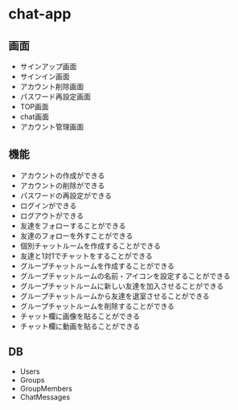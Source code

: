 # chat-app

## 画面

 - サインアップ画面
 - サインイン画面
 - アカウント削除画面
 - パスワード再設定画面
 - TOP画面
 - chat画面
 - アカウント管理画面

## 機能

 - アカウントの作成ができる
 - アカウントの削除ができる
 - パスワードの再設定ができる
 - ログインができる
 - ログアウトができる
 - 友達をフォローすることができる
 - 友達のフォローを外すことができる
 - 個別チャットルームを作成することができる
 - 友達と1対1でチャットをすることができる
 - グループチャットルームを作成することができる
 - グループチャットルームの名前・アイコンを設定することができる
 - グループチャットルームに新しい友達を加入させることができる
 - グループチャットルームから友達を退室させることができる
 - グループチャットルームを削除することができる
 - チャット欄に画像を貼ることができる
 - チャット欄に動画を貼ることができる

## DB

 - Users
 - Groups
 - GroupMembers
 - ChatMessages